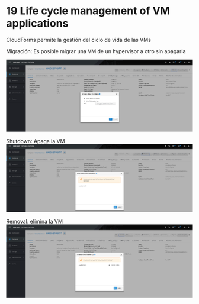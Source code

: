 # 19 Life cycle management of VM applications


CloudForms permite la gestión del ciclo de vida de las VMs


Migración: Es posible migrar una VM de un hypervisor a otro sin apagarla

![image](img/vm-migration.png)


Shutdown: Apaga la VM
![image](img/vm-shutdown.png)


Removal: elimina la VM
![image](img/vm-removal.png)






